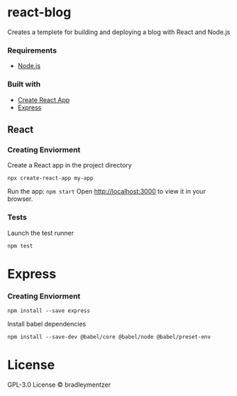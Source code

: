 
# react-blog

Creates a templete for building and deploying a blog with React and Node.js

### Requirements

- [Node.js](https://nodejs.org/en/)


### Built with

- [Create React App](https://create-react-app.dev/)
- [Express](https://expressjs.com/)

## React

### Creating Enviorment

Create a React app in the project directory

`npx create-react-app my-app`

Run the app:
`npm start`
Open [http://localhost:3000](http://localhost:3000) to view it in your browser.

### Tests
Launch the test runner


`npm test`


# Express

### Creating Enviorment

`npm install --save express`

Install babel dependencies

`npm install --save-dev @babel/core @babel/node @babel/preset-env`

# License

GPL-3.0 License © bradleymentzer
